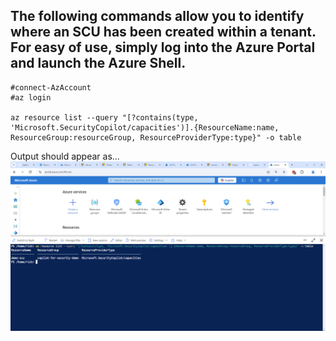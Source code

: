 ## The following commands allow you to identify where an SCU has been created within a tenant. For easy of use, simply log into the Azure Portal and launch the Azure Shell.

```
#connect-AzAccount
#az login

az resource list --query "[?contains(type, 'Microsoft.SecurityCopilot/capacities')].{ResourceName:name, ResourceGroup:resourceGroup, ResourceProviderType:type}" -o table
```
Output should appear as...
![Azure Portal Showing SCU location](https://raw.githubusercontent.com/RickKotlarz/Copilot-for-Security-Plugins/main/Find_SCUs/Find-SCU-Results.png)
